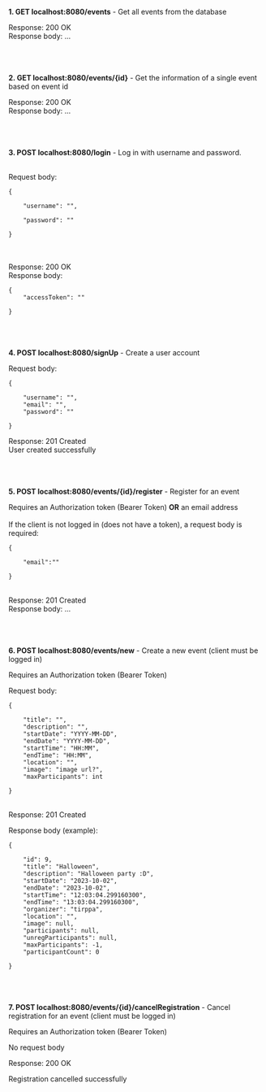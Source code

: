 **1. GET localhost:8080/events** - Get all events from the database

Response: 200 OK  
Response body:  ...

</br></br></br>
**2. GET localhost:8080/events/{id}**  - Get the information of a single event based on event id

Response: 200 OK  
Response body: ...

</br></br></br>
**3. POST localhost:8080/login** - Log in with username and password.  

</br>
Request body:

```
{    

    "username": "",  

    "password": ""    

}
```
</br></br>
Response: 200 OK   
Response body:
```
{    
    "accessToken": ""    

}
```
  
</br></br></br>
**4. POST localhost:8080/signUp** - Create a user account  

Request body:  
```
{  

    "username": "",
    "email": "",
    "password": ""  

}  
``` 


Response: 201 Created  </br>
User created successfully  
  
</br></br></br>
**5. POST localhost:8080/events/{id}/register** - Register for an event   

Requires an Authorization token (Bearer Token) **OR** an email address  
</br>
If the client is not logged in (does not have a token), a request body is required:  
```
{  

    "email":""  

}
```
</br>
Response: 201 Created</br>  
Response body:   ...

</br></br></br>
**6. POST localhost:8080/events/new** - Create a new event (client must be logged in)  

Requires an Authorization token (Bearer Token)   

Request body:  
```
{  

    "title": "",
    "description": "",
    "startDate": "YYYY-MM-DD",
    "endDate": "YYYY-MM-DD",
    "startTime": "HH:MM",
    "endTime": "HH:MM",
    "location": "",
    "image": "image url?",
    "maxParticipants": int  

}  
```


</br>
Response: 201 Created  

Response body (example):  
```
{  

    "id": 9,
    "title": "Halloween",
    "description": "Halloween party :D",
    "startDate": "2023-10-02",
    "endDate": "2023-10-02",
    "startTime": "12:03:04.299160300",
    "endTime": "13:03:04.299160300",
    "organizer": "tirppa",
    "location": "",
    "image": null,
    "participants": null,
    "unregParticipants": null,
    "maxParticipants": -1,
    "participantCount": 0  

}
```
</br></br></br>
**7. POST localhost:8080/events/{id}/cancelRegistration** - Cancel registration for an event (client must be logged in)  

Requires an Authorization token (Bearer Token)   

No request body  


Response: 200 OK

Registration cancelled successfully  

